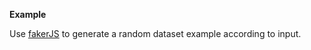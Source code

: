 <strong>Example</strong>
<p>Use <a href="https://fakerjs.dev/">fakerJS</a> to generate a random dataset example according to input.</p>
